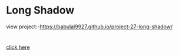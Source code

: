 # Long Shadow
view project:-https://babulal9927.github.io/project-27-long-shadow/
#
[click here](https://babulal9927.github.io/project-27-long-shadow/)
